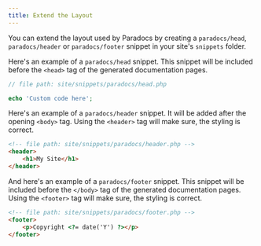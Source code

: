 ```yaml
---
title: Extend the Layout
---
```


You can extend the layout used by Paradocs by creating a `paradocs/head`,  `paradocs/header` or `paradocs/footer` snippet in your site's `snippets` folder.

Here's an example of a `paradocs/head` snippet. This snippet will be included before the `<head>` tag of the generated documentation pages.

```php
// file path: site/snippets/paradocs/head.php

echo 'Custom code here';
```

Here's an example of a `paradocs/header` snippet. It will be added after the opening `<body>` tag. Using the `<header>` tag will make sure, the styling is correct.

```html
<!-- file path: site/snippets/paradocs/header.php -->
<header>
    <h1>My Site</h1>
</header>
```


And here's an example of a `paradocs/footer` snippet. This snippet will be included before the `</body>` tag of the generated documentation pages. Using the `<footer>` tag will make sure, the styling is correct.

```html
<!-- file path: site/snippets/paradocs/footer.php -->
<footer>
    <p>Copyright <?= date('Y') ?></p>
</footer>
```
